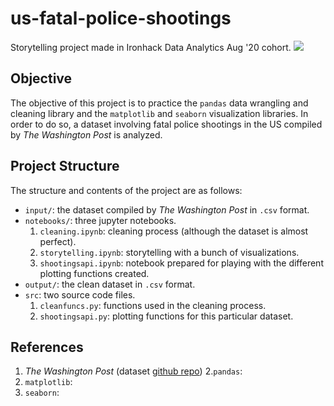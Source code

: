 # us-fatal-police-shootings
Storytelling project made in Ironhack Data Analytics Aug '20 cohort.
![](https://i.insider.com/502945c56bb3f7c466000000?width=600&format=jpeg&auto=webp)

## Objective
The objective of this project is to practice the `pandas` data wrangling and cleaning library and the `matplotlib` and `seaborn` visualization libraries. In order to do so, a dataset involving fatal police shootings in the US compiled by *The Washington Post* is analyzed.

## Project Structure
The structure and contents of the project are as follows:
- `input/`: the dataset compiled by *The Washington Post* in `.csv` format.
- `notebooks/`: three jupyter notebooks.
  1. `cleaning.ipynb`: cleaning process (although the dataset is almost perfect).
  2. `storytelling.ipynb`: storytelling with a bunch of visualizations.
  3. `shootingsapi.ipynb`: notebook prepared for playing with the different plotting functions created.
- `output/`: the clean dataset in `.csv` format.
- `src`: two source code files.
  1. `cleanfuncs.py`: functions used in the cleaning process.
  2. `shootingsapi.py`: plotting functions for this particular dataset.

## References
1. *The Washington Post* (dataset [github repo](https://github.com/washingtonpost/data-police-shootings)) 
2.`pandas`: [](https://pandas.pydata.org/)
3. `matplotlib`: [](https://matplotlib.org/)
4. `seaborn`: [](https://seaborn.pydata.org/)